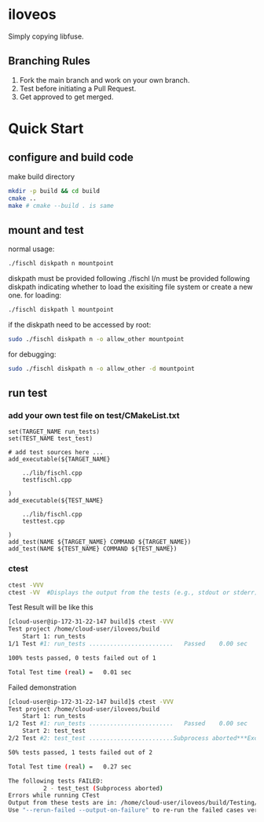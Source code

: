 # iloveos

Simply copying libfuse.


## Branching Rules

1. Fork the main branch and work on your own branch.
2. Test before initiating a Pull Request.
3. Get approved to get merged.

# Quick Start

## configure and build code
make build directory 
```bash
mkdir -p build && cd build
cmake ..
make # cmake --build . is same
```

## mount and test
normal usage:
```bash
./fischl diskpath n mountpoint
```
diskpath must be provided following ./fischl
l/n must be provided following diskpath indicating whether to load the exisiting file system or create a new one.
for loading:
```bash
./fischl diskpath l mountpoint
```

if the diskpath need to be accessed by root:
```bash
sudo ./fischl diskpath n -o allow_other mountpoint
```

for debugging:
```bash
sudo ./fischl diskpath n -o allow_other -d mountpoint
```

## run test
### add your own test file on test/CMakeList.txt
```
set(TARGET_NAME run_tests)
set(TEST_NAME test_test)

# add test sources here ... 
add_executable(${TARGET_NAME} 

    ../lib/fischl.cpp 
    testfischl.cpp
    
)
add_executable(${TEST_NAME} 

    ../lib/fischl.cpp 
    testtest.cpp
    
)
add_test(NAME ${TARGET_NAME} COMMAND ${TARGET_NAME})
add_test(NAME ${TEST_NAME} COMMAND ${TEST_NAME})
```

### ctest
```bash
ctest -VVV 
ctest -VV  #Displays the output from the tests (e.g., stdout or stderr) in addition to the test information.
```
Test Result will be like this
```bash
[cloud-user@ip-172-31-22-147 build]$ ctest -VVV
Test project /home/cloud-user/iloveos/build
    Start 1: run_tests
1/1 Test #1: run_tests ........................   Passed    0.00 sec

100% tests passed, 0 tests failed out of 1

Total Test time (real) =   0.01 sec
```

Failed demonstration
```bash
[cloud-user@ip-172-31-22-147 build]$ ctest -VVV
Test project /home/cloud-user/iloveos/build
    Start 1: run_tests
1/2 Test #1: run_tests ........................   Passed    0.00 sec
    Start 2: test_test
2/2 Test #2: test_test ........................Subprocess aborted***Exception:   0.26 sec

50% tests passed, 1 tests failed out of 2

Total Test time (real) =   0.27 sec

The following tests FAILED:
          2 - test_test (Subprocess aborted)
Errors while running CTest
Output from these tests are in: /home/cloud-user/iloveos/build/Testing/Temporary/LastTest.log
Use "--rerun-failed --output-on-failure" to re-run the failed cases verbosely.
```
